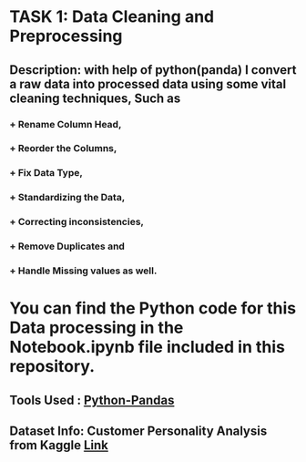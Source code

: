 # TASK 1: Data Cleaning and Preprocessing
## Description: with help of python(panda) I convert a raw data into processed data using some vital cleaning techniques, Such as
### + Rename Column Head, 
### + Reorder the Columns, 
### + Fix Data Type, 
### + Standardizing the Data, 
### + Correcting inconsistencies, 
### + Remove Duplicates and 
### + Handle Missing values as well.
# You can find the Python code for this Data processing in the **Notebook.ipynb** file included in this repository.
## Tools Used : <ins> Python-Pandas <ins/>
## Dataset Info: Customer Personality Analysis from Kaggle [Link](https://www.kaggle.com/datasets/imakash3011/customer-personality-analysis)
